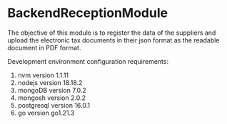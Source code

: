 # BackendReceptionModule
The objective of this module is to register the data of the suppliers and upload the electronic tax documents in their json format as the readable document in PDF format.

Development environment configuration requirements:
1) nvm version 1.1.11
2) nodejs version 18.18.2
3) mongoDB version 7.0.2
4) mongosh version 2.0.2
5) postgresql version 16.0.1
6) go version go1.21.3
